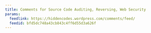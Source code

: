 ```yaml
---
title: Comments for Source Code Auditing, Reversing, Web Security
params:
  feedlink: https://hiddencodes.wordpress.com/comments/feed/
  feedid: bfd5dc748a43cb843c4ff6d55d3a626f
---
```

